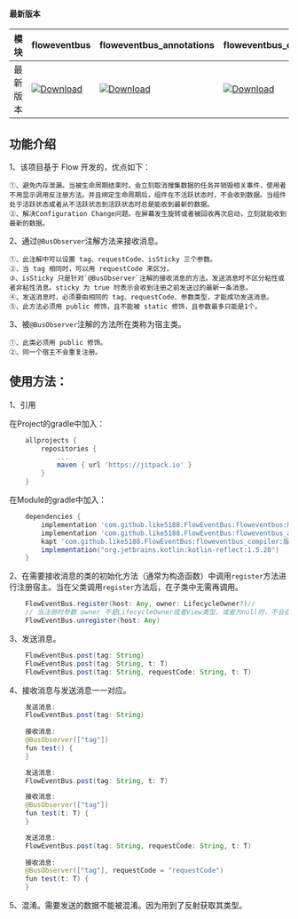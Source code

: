 #### 最新版本

模块|floweventbus|floweventbus_annotations|floweventbus_compiler
---|---|---|---
最新版本|[![Download](https://jitpack.io/v/like5188/FlowEventBus.svg)](https://jitpack.io/#like5188/FlowEventBus)|[![Download](https://jitpack.io/v/like5188/FlowEventBus.svg)](https://jitpack.io/#like5188/FlowEventBus)|[![Download](https://jitpack.io/v/like5188/FlowEventBus.svg)](https://jitpack.io/#like5188/FlowEventBus)

## 功能介绍
1、该项目基于 Flow 开发的，优点如下：

    ①、避免内存泄漏。当被生命周期结束时，会立刻取消搜集数据的任务并销毁相关事件，使用者不用显示调用反注册方法。并且绑定生命周期后，组件在不活跃状态时，不会收到数据。当组件处于活跃状态或者从不活跃状态到活跃状态时总是能收到最新的数据。
    ②、解决Configuration Change问题。在屏幕发生旋转或者被回收再次启动，立刻就能收到最新的数据。

2、通过`@BusObserver`注解方法来接收消息。

    ①、此注解中可以设置 tag、requestCode、isSticky 三个参数。
    ②、当 tag 相同时，可以用 requestCode 来区分。
    ③、isSticky 只是针对`@BusObserver`注解的接收消息的方法。发送消息时不区分粘性或者非粘性消息。sticky 为 true 时表示会收到注册之前发送过的最新一条消息。
    ④、发送消息时，必须要由相同的 tag、requestCode、参数类型，才能成功发送消息。
    ⑤、此方法必须用 public 修饰，且不能被 static 修饰，且参数最多只能是1个。

3、被`@BusObserver`注解的方法所在类称为宿主类。

    ①、此类必须用 public 修饰。
    ②、同一个宿主不会重复注册。

## 使用方法：

1、引用

在Project的gradle中加入：
```groovy
    allprojects {
        repositories {
            ...
            maven { url 'https://jitpack.io' }
        }
    }
```
在Module的gradle中加入：
```groovy
    dependencies {
        implementation 'com.github.like5188.FlowEventBus:floweventbus:版本号'
        implementation 'com.github.like5188.FlowEventBus:floweventbus_annotations:版本号'
        kapt 'com.github.like5188.FlowEventBus:floweventbus_compiler:版本号'
        implementation("org.jetbrains.kotlin:kotlin-reflect:1.5.20")
    }
```

2、在需要接收消息的类的初始化方法（通常为构造函数）中调用`register`方法进行注册宿主。当在父类调用`register`方法后，在子类中无需再调用。
```java
    FlowEventBus.register(host: Any, owner: LifecycleOwner?)//
    // 当注册时参数 owner 不是LifecycleOwner或者View类型，或者为null时，不会自动关联生命周期，必须显示调用下面的方法取消注册；不为null时会自动关联生命周期，不用调用取消注册的方法。
    FlowEventBus.unregister(host: Any)
```

3、发送消息。
```java
    FlowEventBus.post(tag: String)
    FlowEventBus.post(tag: String, t: T)
    FlowEventBus.post(tag: String, requestCode: String, t: T)
```

4、接收消息与发送消息一一对应。
```java
    发送消息:
    FlowEventBus.post(tag: String)
    
    接收消息:
    @BusObserver(["tag"])
    fun test() {
    }
```
```java
    发送消息:
    FlowEventBus.post(tag: String, t: T)

    接收消息:
    @BusObserver(["tag"])
    fun test(t: T) {
    }
```
```java
    发送消息:
    FlowEventBus.post(tag: String, requestCode: String, t: T)
    
    接收消息:
    @BusObserver(["tag"], requestCode = "requestCode")
    fun test(t: T) {
    }
```

5、混淆。需要发送的数据不能被混淆。因为用到了反射获取其类型。